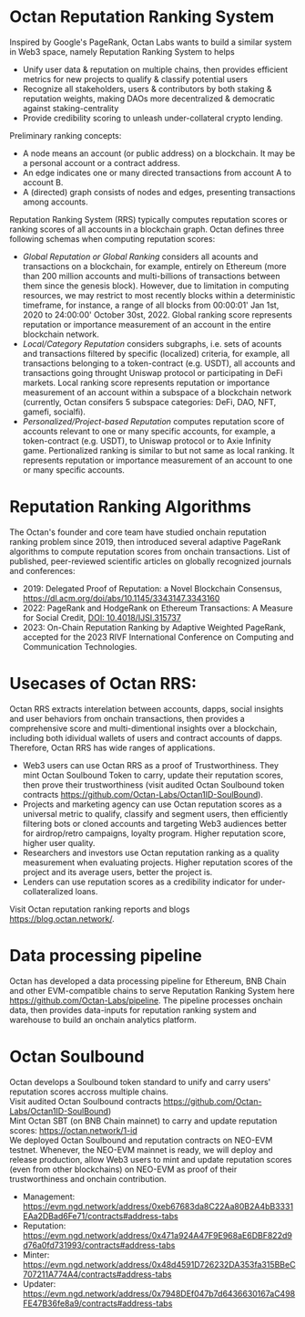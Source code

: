 # Octan Reputation Ranking System
Inspired by Google's PageRank, Octan Labs wants to build a similar system in Web3 space, namely Reputation Ranking System to helps
- Unify user data & reputation on multiple chains, then provides efficient metrics for new projects to qualify & classify potential users 
- Recognize all stakeholders, users & contributors by both staking & reputation weights, making DAOs more decentralized & democratic against staking-centrality
- Provide credibility scoring to unleash under-collateral crypto lending.

Preliminary ranking concepts:
- A node means an account (or public address) on a blockchain. It may be a personal account or a contract address.
- An edge indicates one or many directed transactions from account A to account B. 
- A (directed) graph consists of nodes and edges, presenting transactions among accounts.

Reputation Ranking System (RRS) typically computes reputation scores or ranking scores of all accounts in a blockchain graph.
Octan defines three following schemas when computing reputation scores:
- *Global Reputation or Global Ranking* considers all acounts and transactions on a blockchain, for example, entirely on Ethereum (more than 200 million accounts and multi-billions of transactions between them since the genesis block). However, due to limitation in computing resources, we may restrict to most recently blocks within a deterministic timeframe, for instance, a range of all blocks from 00:00:01' Jan 1st, 2020 to 24:00:00' October 30st, 2022.   Global ranking score represents reputation or importance measurement of an account in the entire blockchain network.
- *Local/Category Reputation* considers subgraphs, i.e. sets of acounts and transactions filtered by specific (localized) criteria, for example, all transactions belonging to a token-contract (e.g. USDT), all accounts and transactions going throught Uniswap protocol or participating in DeFi markets. Local ranking score represents reputation or importance measurement of an account within a subspace of a blockchain network (currently, Octan consifers 5 subspace categories: DeFi, DAO, NFT, gamefi, socialfi).
- *Personalized/Project-based Reputation* computes reputation score of accounts relevant to one or many specific accounts, for example, a token-contract (e.g. USDT), to Uniswap protocol or to Axie Infinity game. Pertionalized ranking is similar to but not same as local ranking. It represents reputation or importance measurement of an account to one or many specific accounts.

# Reputation Ranking Algorithms  
The Octan's founder and core team have studied onchain reputation ranking problem since 2019, then introduced several adaptive PageRank algorithms to compute reputation scores from onchain transactions. List of published, peer-reviewed scientific articles on globally recognized journals and conferences:  
- 2019: Delegated Proof of Reputation: a Novel Blockchain Consensus, https://dl.acm.org/doi/abs/10.1145/3343147.3343160
- 2022: PageRank and HodgeRank on Ethereum Transactions: A Measure for Social Credit, [DOI: 10.4018/IJSI.315737](https://www.igi-global.com/article/pagerank-and-hodgerank-on-ethereum-transactions/315737)  
- 2023: On-Chain Reputation Ranking by Adaptive Weighted PageRank, accepted for the 2023 RIVF International Conference on Computing and Communication Technologies.  

# Usecases of Octan RRS:
Octan RRS extracts interelation between accounts, dapps, social insights and user behaviors from onchain transactions, then provides a comprehensive score and multi-dimentional insights over a blockchain, including both idividual wallets of users and contract accounts of dapps. Therefore, Octan RRS has wide ranges of applications.
- Web3 users can use Octan RRS as a proof of Trustworthiness. They mint Octan Soulbound Token to carry, update their reputation scores, then prove their trustworthiness (visit audited Octan Soulbound token contracts https://github.com/Octan-Labs/Octan1ID-SoulBound).
- Projects and marketing agency can use Octan reputation scores as a universal metric to qualify, classify and segment users, then efficiently filtering bots or cloned accounts and targeting Web3 audiences better for airdrop/retro campaigns, loyalty program. Higher reputation score, higher user quality.  
- Researchers and investors use Octan reputation ranking as a quality measurement when evaluating projects. Higher reputation scores of the project and its average users, better the project is.
- Lenders can use reputation scores as a credibility indicator for under-collateralized loans.

Visit Octan reputation ranking reports and blogs https://blog.octan.network/. 

# Data processing pipeline
Octan has developed a data processing pipeline for Ethereum, BNB Chain and other EVM-compatible chains to serve Reputation Ranking System here https://github.com/Octan-Labs/pipeline. The pipeline processes onchain data, then provides data-inputs for reputation ranking system and warehouse to build an onchain analytics platform.  

# Octan Soulbound 
Octan develops a Soulbound token standard to unify and carry users' reputation scores accross multiple chains.  
Visit audited Octan Soulbound contracts https://github.com/Octan-Labs/Octan1ID-SoulBound)  
Mint Octan SBT (on BNB Chain mainnet) to carry and update reputation scores: https://octan.network/1-id  
We deployed Octan Soulbound and reputation contracts on NEO-EVM testnet. Whenever, the NEO-EVM mainnet is ready, we will deploy and release production, allow Web3 users to mint and update reputation scores (even from other blockchains) on NEO-EVM as proof of their trustworthiness and onchain contribution.     
- Management: https://evm.ngd.network/address/0xeb67683da8C22Aa80B2A4bB3331EAa2DBad6Fe71/contracts#address-tabs
- Reputation: https://evm.ngd.network/address/0x471a924A47F9E968aE6DBF822d9d76a0fd731993/contracts#address-tabs
- Minter: https://evm.ngd.network/address/0x48d4591D726232DA353fa315BBeC707211A774A4/contracts#address-tabs
- Updater: https://evm.ngd.network/address/0x7948DEf047b7d6436630167aC498FE47B36fe8a9/contracts#address-tabs  
